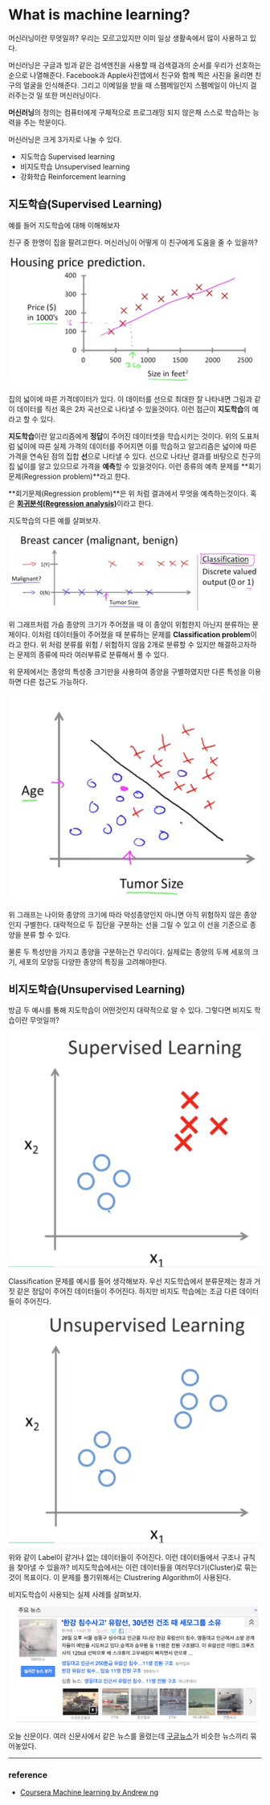# What is machine learning?

머신러닝이란 무엇일까? 우리는 모르고있지만 이미 일상 생활속에서 많이 사용하고 있다.

머신러닝은 구글과 빙과 같은 검색엔진을 사용할 때 검색결과의 순서를 우리가 선호하는 순으로 나열해준다. Facebook과 Apple사진앱에서 친구와 함께 찍은 사진을 올리면 친구의 얼굴을 인식해준다. 그리고 이메일을 받을 때 스팸메일인지 스펨메일이 아닌지 걸러주는것 일 또한 머신러닝이다.

**머신러닝**의 정의는 컴퓨터에게 구체적으로 프로그래밍 되지 않은채 스스로 학습하는 능력을 주는 학문이다.

머신러닝은 크게 3가지로 나눌 수 있다.

- 지도학습 Supervised learning
- 비지도학습 Unsupervised learning
- 강화학습 Reinforcement learning


## 지도학습(Supervised Learning)
예를 들어 지도학습에 대해 이해해보자

친구 중 한명이 집을 팔려고한다. 머신러닝이 어떻게 이 친구에게 도움을 줄 수 있을까? 

![예1](/assets/posts/MachineLearning/ml0-0.png)

집의 넓이에 따른 가격데이터가 있다. 이 데이터를 선으로 최대한 잘 나타내면 그림과 같이 데이터를 직선 혹은 2차 곡선으로 나타낼 수 있을것이다. 이런 접근이 **지도학습**의 예라고 할 수 있다.

**지도학습**이란 알고리즘에게 **정답**이 주어진 데이터셋을 학습시키는 것이다. 위의 도표처럼 넓이에 따른 실제 가격의 데이터를 주어지면 이를 학습하고 알고리즘은 넓이에 따른 가격을 연속된 점의 집합 **선**으로 나타낼 수 있다. 선으로 나타난 결과를 바탕으로 친구의 집 넓이를 알고 있으므로 가격을 **예측**할 수 있을것이다. 이런 종류의 예측 문제를 **회기문제(Regression problem)**라고 한다.

**회기문제(Regression problem)**은 위 처럼 결과에서 무엇을 예측하는것이다. 혹은 [**회귀분석(Regression analysis)**](https://ko.wikipedia.org/wiki/%ED%9A%8C%EA%B7%80%EB%B6%84%EC%84%9D)이라고 한다.

지도학습의 다른 예를 살펴보자.

![예1](/assets/posts/MachineLearning/ml0-1.png)

위 그래프처럼 가슴 종양의 크기가 주어졌을 때 이 종양이 위험한지 아닌지 분류하는 문제이다. 이처럼 데이터들이 주어졌을 때 분류하는 문제를 **Classification problem**이라고 한다. 위 처럼 분류를 위험 / 위험하지 않음 2개로 분류할 수 있지만 해결하고자하는 문제의 종류에 따라 여러부류로 분류해서 풀 수 있다.

위 문제에서는 종양의 특성중 크기만을 사용하여 종양을 구별하였지만 다른 특성을 이용하면 다른 접근도 가능하다.

![예1](/assets/posts/MachineLearning/ml0-2.png)

위 그래프는 나이와 종양의 크기에 따라 악성종양인지 아니면 아직 위험하지 않은 종양인지 구별한다. 대략적으로 두 집단을 구분하는 선을 그릴 수 있고 이 선을 기준으로 종양을 분류 할 수 있다.

물론 두 특성만을 가지고 종양을 구분하는건 무리이다. 실제로는 종양의 두께 세포의 크기, 세포의 모양등 다양한 종양의 특징을 고려해야한다.


## 비지도학습(Unsupervised Learning)


방금 두 예시를 통해 지도학습이 어떤것인지 대략적으로 알 수 있다. 그렇다면 비지도 학습이란 무엇일까?

![예1](/assets/posts/MachineLearning/ml0-3.png)

Classification 문제를 예시를 들어 생각해보자. 우선 지도학습에서 분류문제는 참과 거짓 같은 정답이 주어진 데이터들이 주어진다. 하지만 비지도 학습에는 조금 다른 데이터들이 주어진다.

![예1](/assets/posts/MachineLearning/ml0-4.png)

위와 같이 Label이 같거나 없는 데이터들이 주어진다. 이런 데이터들에서 구조나 규칙을 찾아낼 수 있을까? 비지도학습에서는 이런 데이터들을 여러무더기(Cluster)로 묶는것이 목표이다. 이 문제를 풀기위해서는 Clustrering Algorithm이 사용된다. 

비지도학습이 사용되는 실제 사례를 살펴보자.


![예1](/assets/posts/MachineLearning/ml0-5.png)

오늘 신문이다. 여러 신문사에서 같은 뉴스를 올렸는데 [구글뉴스](news.google.com)가 비슷한 뉴스끼리 묶어놓았다. 

---

### reference 
 - [Coursera Machine learning by Andrew ng]((https://www.coursera.org/learn/machine-learning/home/week/1)])